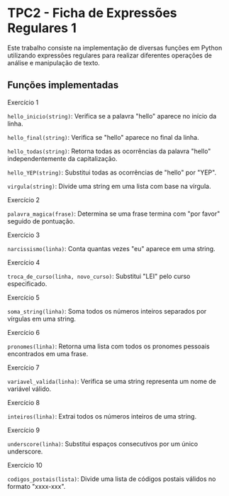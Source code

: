# TPC2 - Ficha de Expressões Regulares 1

Este trabalho consiste na implementação de diversas funções em Python utilizando expressões regulares para realizar diferentes operações de análise e manipulação de texto.

## Funções implementadas

Exercício 1

`hello_inicio(string)`: Verifica se a palavra "hello" aparece no início da linha.

`hello_final(string)`: Verifica se "hello" aparece no final da linha.

`hello_todas(string)`: Retorna todas as ocorrências da palavra "hello" independentemente da capitalização.

`hello_YEP(string)`: Substitui todas as ocorrências de "hello" por "YEP".

`virgula(string)`: Divide uma string em uma lista com base na vírgula.

Exercício 2

`palavra_magica(frase)`: Determina se uma frase termina com "por favor" seguido de pontuação.

Exercício 3

`narcissismo(linha)`: Conta quantas vezes "eu" aparece em uma string.

Exercício 4

`troca_de_curso(linha, novo_curso)`: Substitui "LEI" pelo curso especificado.

Exercício 5

`soma_string(linha)`: Soma todos os números inteiros separados por vírgulas em uma string.

Exercício 6

`pronomes(linha)`: Retorna uma lista com todos os pronomes pessoais encontrados em uma frase.

Exercício 7

`variavel_valida(linha)`: Verifica se uma string representa um nome de variável válido.

Exercício 8

`inteiros(linha)`: Extrai todos os números inteiros de uma string.

Exercício 9

`underscore(linha)`: Substitui espaços consecutivos por um único underscore.

Exercício 10

`codigos_postais(lista)`: Divide uma lista de códigos postais válidos no formato "xxxx-xxx".